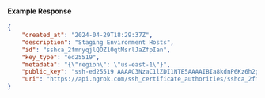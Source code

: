 <!-- Code generated for API Clients. DO NOT EDIT. -->

#### Example Response

```json
{
	"created_at": "2024-04-29T18:29:37Z",
	"description": "Staging Environment Hosts",
	"id": "sshca_2fmnyqjlQOZ10qtMsrlJaZfpIan",
	"key_type": "ed25519",
	"metadata": "{\"region\": \"us-east-1\"}",
	"public_key": "ssh-ed25519 AAAAC3NzaC1lZDI1NTE5AAAAIBIa8kdnP6Kz6h2g7IuxSVnBC7DYNETXSIt6CWx6i2XB",
	"uri": "https://api.ngrok.com/ssh_certificate_authorities/sshca_2fmnyqjlQOZ10qtMsrlJaZfpIan"
}
```

